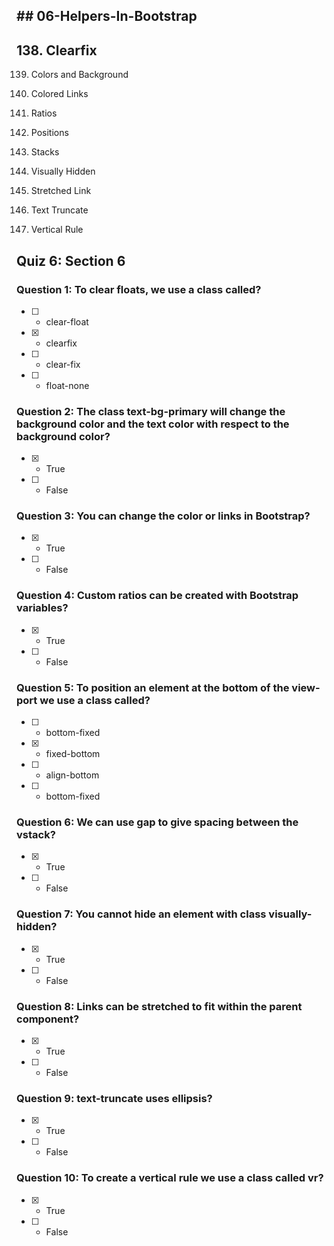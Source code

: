 ## ## 06-Helpers-In-Bootstrap

## 138. Clearfix

139. Colors and Background

140. Colored Links

141. Ratios

142. Positions

143. Stacks

144. Visually Hidden

145. Stretched Link

146. Text Truncate

147. Vertical Rule

## Quiz 6: Section 6

### Question 1: To clear floats, we use a class called?

- [ ] - clear-float
- [x] - clearfix
- [ ] - clear-fix
- [ ] - float-none

### Question 2: The class text-bg-primary will change the background color and the text color with respect to the background color?

- [x] - True
- [ ] - False

### Question 3: You can change the color or links in Bootstrap?

- [x] - True
- [ ] - False

### Question 4: Custom ratios can be created with Bootstrap variables?

- [x] - True
- [ ] - False

### Question 5: To position an element at the bottom of the view-port we use a class called?

- [ ] - bottom-fixed
- [x] - fixed-bottom
- [ ] - align-bottom
- [ ] - bottom-fixed

### Question 6: We can use gap to give spacing between the vstack?

- [x] - True
- [ ] - False

### Question 7: You cannot hide an element with class visually-hidden?

- [x] - True
- [ ] - False

### Question 8: Links can be stretched to fit within the parent component?

- [x] - True
- [ ] - False

### Question 9: text-truncate uses ellipsis?

- [x] - True
- [ ] - False

### Question 10: To create a vertical rule we use a class called vr?

- [x] - True
- [ ] - False

